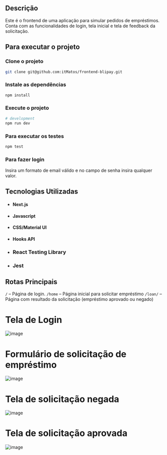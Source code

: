 ## Descrição
Este é o frontend de uma aplicação para simular pedidos de empréstimos. Conta com as funcionalidades de login, tela inicial e tela de feedback da solicitação.

## Para executar o projeto
###  Clone o projeto
```bash
git clone git@github.com:itMatos/frontend-blipay.git
```

### Instale as dependências

```bash
npm install
```

### Execute o projeto

```bash
# development
npm run dev
```
### Para executar os testes

```bash
npm test
```
### Para fazer login
Insira um formato de email válido e no campo de senha insira qualquer valor.

## Tecnologias Utilizadas
- #### Next.js
- #### Javascript
- #### CSS/Material UI
- #### Hooks API
- ### React Testing Library
- ### Jest

## Rotas Principais
`/` – Página de login.
`/home` – Página inicial para solicitar empréstimo
`/loan/` – Página com resultado da solicitação (empréstimo aprovado ou negado)

# Tela de Login
![image](https://github.com/user-attachments/assets/728d93be-18f8-4208-9b6e-70eb4a7545f0)

# Formulário de solicitação de empréstimo
![image](https://github.com/user-attachments/assets/63742beb-b4fd-4cf0-b264-a7660cc417b2)

# Tela de solicitação negada
![image](https://github.com/user-attachments/assets/ef658be7-b545-4e80-98c5-595980f4b6c6)

# Tela de solicitação aprovada
![image](https://github.com/user-attachments/assets/3bb2355f-2266-442b-a833-5200b2f19c93)
